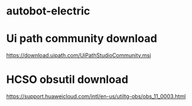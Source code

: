 # autobot-electric


# Ui path community download
https://download.uipath.com/UiPathStudioCommunity.msi

# HCSO obsutil download
https://support.huaweicloud.com/intl/en-us/utiltg-obs/obs_11_0003.html
